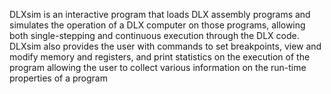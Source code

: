 DLXsim is an interactive program that loads DLX assembly programs and simulates the operation of a DLX computer on those programs, allowing both single-stepping and continuous execution through the DLX code. DLXsim also provides the user with commands to set breakpoints, view and modify memory and registers, and print statistics on the execution of the program allowing the user to collect various information on the run-time properties of a program
